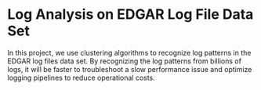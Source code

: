 # Log Analysis on EDGAR Log File Data Set

In this project, we use clustering algorithms to recognize log patterns in the EDGAR log files data set. By recognizing the log patterns from billions of logs, it will be faster to troubleshoot a slow performance issue and optimize logging pipelines to reduce operational costs. 

